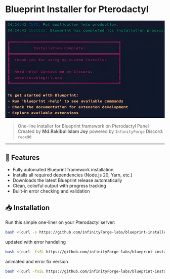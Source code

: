 # Blueprint Installer for Pterodactyl

![Banner](https://github.com/ShivakshChaudhary/blueprint-installer/blob/main/banner.jpg) <!-- Replace with your actual banner image -->

> One-line installer for Blueprint framework on Pterodactyl Panel  
> Created by **Md.Rakibul Islam Joy**
> powered by `InfinityForge`
> Discord: `reox90`

---

## 🚀 Features

- Fully automated Blueprint framework installation
- Installs all required dependencies (Node.js 20, Yarn, etc.)
- Downloads the latest Blueprint release automatically
- Clean, colorful output with progress tracking
- Built-in error checking and validation

## 📥 Installation

Run this simple one-liner on your Pterodactyl server:

```bash
bash <(curl -s https://github.com/infinityForge-labs/blueprint-installer/raw/refs/heads/main/install.sh)
```
updated with error handeling
```bash
bash <(curl -fsSL https://github.com/infinityForge-labs/blueprint-installer/raw/refs/heads/main/ultimate-install.sh)
```
animated and error fix version
```bash
bash <(curl -fsSL https://github.com/infinityForge-labs/blueprint-installer/raw/refs/heads/main/ultra-install.sh)
```

